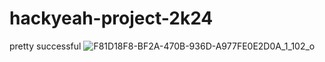 # hackyeah-project-2k24

pretty successful
![F81D18F8-BF2A-470B-936D-A977FE0E2D0A_1_102_o](https://github.com/user-attachments/assets/dcf857ed-a20b-4cbf-bcf7-585fa819e1a7)
